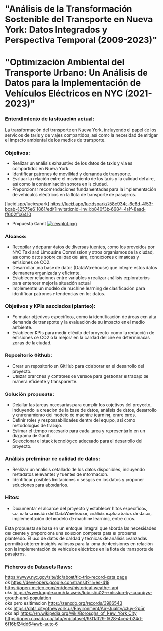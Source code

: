 # "Análisis de la Transformación Sostenible del Transporte en Nueva York: Datos Integrados y Perspectiva Temporal (2009-2023)"
# "Optimización Ambiental del Transporte Urbano: Un Análisis de Datos para la Implementación de Vehículos Eléctricos en NYC (2021-2023)"
### Entendimiento de la situación actual:
La transformación del transporte en Nueva York, incluyendo el papel de los servicios de taxis y de viajes compartidos, así como la necesidad de mitigar el impacto ambiental de los medios de transporte.

### Objetivos:
- Realizar un análisis exhaustivo de los datos de taxis y viajes compartidos en Nueva York.
- Identificar patrones de movilidad y demanda de transporte.
- Evaluar la relación entre el movimiento de los taxis y la calidad del aire, así como la contaminación sonora en la ciudad.
- Proporcionar recomendaciones fundamentadas para la implementación de vehículos eléctricos en la flota de transporte de pasajeros.

[lucid.app/lucidspark] https://lucid.app/lucidspark/758c934e-6e8d-4f53-bcab-82575e611861/edit?invitationId=inv_bb840f3b-6684-4a1f-8aad-ff602ffc6410

- Propuesta Gannt
[![newplot.png](https://i.postimg.cc/HLB5ZK9p/newplot.png)](https://postimg.cc/wtR73wrP)

### Alcance:
- Recopilar y depurar datos de diversas fuentes, como los proveídos por NYC Taxi and Limousine Commission y otros organismos de la ciudad, así como datos sobre calidad del aire, condiciones climáticas y emisiones de CO2.
- Desarrollar una base de datos (DataWarehouse) que integre estos datos de manera organizada y eficiente.
- Establecer relaciones entre variables y realizar análisis exploratorios para entender mejor la situación actual.
- Implementar un modelo de machine learning de clasificación para identificar patrones y tendencias en los datos.


### Objetivos y KPIs asociados (planteo):
- Formular objetivos específicos, como la identificación de áreas con alta demanda de transporte y la evaluación de su impacto en el medio ambiente.
- Establecer KPIs para medir el éxito del proyecto, como la reducción de emisiones de CO2 o la mejora en la calidad del aire en determinadas zonas de la ciudad.


### Repositorio Github:
- Crear un repositorio en GitHub para colaborar en el desarrollo del proyecto.
- Utilizar branches y controles de versión para gestionar el trabajo de manera eficiente y transparente.

### Solución propuesta:
- Detallar las tareas necesarias para cumplir los objetivos del proyecto, incluyendo la creación de la base de datos, análisis de datos, desarrollo y entrenamiento del modelo de machine learning, entre otros.
- Definir roles y responsabilidades dentro del equipo, así como metodologías de trabajo.
- Estimar el tiempo necesario para cada tarea y representarlo en un diagrama de Gantt.
- Seleccionar el stack tecnológico adecuado para el desarrollo del proyecto.

### Análisis preliminar de calidad de datos:
- Realizar un análisis detallado de los datos disponibles, incluyendo metadatos relevantes y fuentes de información.
- Identificar posibles limitaciones o sesgos en los datos y proponer soluciones para abordarlos.

### Hitos:
- Documentar el alcance del proyecto y establecer hitos específicos, como la creación del DataWarehouse, análisis exploratorios de datos, implementación del modelo de machine learning, entre otros.

Esta propuesta se basa en un enfoque integral que aborda las necesidades del cliente y proporciona una solución completa para el problema planteado. El uso de datos de calidad y técnicas de análisis avanzadas permitirá obtener insights valiosos para la toma de decisiones en relación con la implementación de vehículos eléctricos en la flota de transporte de pasajeros.

### Ficheros de Datasets Raws:
https://www.nyc.gov/site/tlc/about/tlc-trip-record-data.page <br> ok
https://developers.google.com/transit?hl=es-419<br>
https://open-meteo.com/en/docs/historical-weather-api<br> oks
https://www.kaggle.com/datasets/lobosi/c02-emission-by-countrys-grouth-and-population<br> oks pero esitimacion 
https://zenodo.org/records/3966543<br> oks
https://data.cityofnewyork.us/Environment/Air-Quality/c3uy-2p5r<br>  oks api 
https://en.wikipedia.org/wiki/Boroughs_of_New_York_City<br> 
https://open.canada.ca/data/en/dataset/98f1a129-f628-4ce4-b24d-6f16bf24dd64#wb-auto-6<br>


